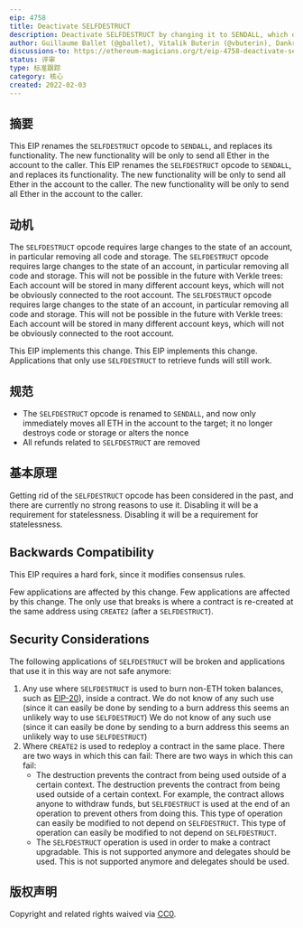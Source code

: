 ```yaml
---
eip: 4758
title: Deactivate SELFDESTRUCT
description: Deactivate SELFDESTRUCT by changing it to SENDALL, which does recover all funds to the caller but does not delete any code or storage.
author: Guillaume Ballet (@gballet), Vitalik Buterin (@vbuterin), Dankrad Feist (@dankrad)
discussions-to: https://ethereum-magicians.org/t/eip-4758-deactivate-selfdestruct/8710
status: 评审
type: 标准跟踪
category: 核心
created: 2022-02-03
---
```


## 摘要

This EIP renames the `SELFDESTRUCT` opcode to `SENDALL`, and replaces its functionality. The new functionality will be only to send all Ether in the account to the caller. This EIP renames the `SELFDESTRUCT` opcode to `SENDALL`, and replaces its functionality. The new functionality will be only to send all Ether in the account to the caller. The new functionality will be only to send all Ether in the account to the caller.

## 动机

The `SELFDESTRUCT` opcode requires large changes to the state of an account, in particular removing all code and storage. The `SELFDESTRUCT` opcode requires large changes to the state of an account, in particular removing all code and storage. This will not be possible in the future with Verkle trees: Each account will be stored in many different account keys, which will not be obviously connected to the root account. The `SELFDESTRUCT` opcode requires large changes to the state of an account, in particular removing all code and storage. This will not be possible in the future with Verkle trees: Each account will be stored in many different account keys, which will not be obviously connected to the root account.

This EIP implements this change. This EIP implements this change. Applications that only use `SELFDESTRUCT` to retrieve funds will still work.

## 规范

 * The `SELFDESTRUCT` opcode is renamed to `SENDALL`, and now only immediately moves all ETH in the account to the target; it no longer destroys code or storage or alters the nonce
 * All refunds related to `SELFDESTRUCT` are removed

## 基本原理

Getting rid of the `SELFDESTRUCT` opcode has been considered in the past, and there are currently no strong reasons to use it. Disabling it will be a requirement for statelessness. Disabling it will be a requirement for statelessness.

## Backwards Compatibility

This EIP requires a hard fork, since it modifies consensus rules.

Few applications are affected by this change. Few applications are affected by this change. The only use that breaks is where a contract is re-created at the same address using `CREATE2` (after a `SELFDESTRUCT`).

## Security Considerations

The following applications of `SELFDESTRUCT` will be broken and applications that use it in this way are not safe anymore:

1. Any use where `SELFDESTRUCT` is used to burn non-ETH token balances, such as [EIP-20](./eip-20.md)), inside a contract. We do not know of any such use (since it can easily be done by sending to a burn address this seems an unlikely way to use `SELFDESTRUCT`) We do not know of any such use (since it can easily be done by sending to a burn address this seems an unlikely way to use `SELFDESTRUCT`)
2. Where `CREATE2` is used to redeploy a contract in the same place. There are two ways in which this can fail: There are two ways in which this can fail:
    * The destruction prevents the contract from being used outside of a certain context. The destruction prevents the contract from being used outside of a certain context. For example, the contract allows anyone to withdraw funds, but `SELFDESTRUCT` is used at the end of an operation to prevent others from doing this. This type of operation can easily be modified to not depend on `SELFDESTRUCT`. This type of operation can easily be modified to not depend on `SELFDESTRUCT`.
    * The `SELFDESTRUCT` operation is used in order to make a contract upgradable. This is not supported anymore and delegates should be used. This is not supported anymore and delegates should be used.


## 版权声明

Copyright and related rights waived via [CC0](../LICENSE.md).
